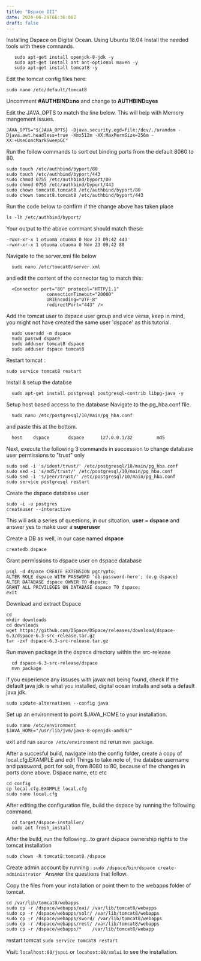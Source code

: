 ```yaml
---
title: "Dspace III"
date: 2020-06-29T06:36:08Z
draft: false
---
```



Installing Dspace on Digital Ocean. Using Ubuntu 18.04
Install the needed tools with these comnands.

```
   sudo apt-get install openjdk-8-jdk -y
   sudo apt-get install ant ant-optional maven -y
   sudo apt-get install tomcat8 -y
```

Edit the tomcat config files here:

```
sudo nano /etc/default/tomcat8
```

Uncomment **#AUTHBIND=no** and change to **AUTHBIND=yes**

Edit the JAVA_OPTS to match the line below. This will help with Memory mangement issues.
```
JAVA_OPTS="${JAVA_OPTS} -Djava.security.egd=file:/dev/./urandom -Djava.awt.headless=true -Xmx512m -XX:MaxPermSize=256m -XX:+UseConcMarkSweepGC"
```

Run the follow commands to sort out binding ports from the default 8080 to 80.

```
sudo touch /etc/authbind/byport/80 
sudo touch /etc/authbind/byport/443 
sudo chmod 0755 /etc/authbind/byport/80 
sudo chmod 0755 /etc/authbind/byport/443 
sudo chown tomcat8.tomcat8 /etc/authbind/byport/80 
sudo chown tomcat8.tomcat8 /etc/authbind/byport/443 
```

Run the code below to confirm if the change above has taken place
```
ls -lh /etc/authbind/byport/
```
Your output to the above commant should match these:

```
-rwxr-xr-x 1 otuoma otuoma 0 Nov 23 09:42 443 
-rwxr-xr-x 1 otuoma otuoma 0 Nov 23 09:42 80 
```

Navigate to the server.xml file below

```
  sudo nano /etc/tomcat8/server.xml 
```
and edit the content of the connector tag to match this:

```
  <Connector port="80" protocol="HTTP/1.1"
               connectionTimeout="20000"
               URIEncoding="UTF-8"
               redirectPort="443" />
```

Add the tomcat user to dspace user group and vice versa, keep in mind, you might not have created the same user 'dspace' as this tutorial.

```
  sudo useradd -m dspace
  sudo passwd dspace
  sudo adduser tomcat8 dspace
  sudo adduser dspace tomcat8
```
Restart tomcat :

```  
sudo service tomcat8 restart 
```


Install & setup the databse

```
  sudo apt-get install postgresql postgresql-contrib libpg-java -y 

```

Setup host based access to the database
Navigate to the pg_hba.conf file.
```
  sudo nano /etc/postgresql/10/main/pg_hba.conf 
```  

and paste this at the bottom.

```
  host    dspace       dspace      127.0.0.1/32         md5 
```
Next, execute the following 3 commands in succession to change database user permissions to "trust" only

```
sudo sed -i 's/ident/trust/' /etc/postgresql/10/main/pg_hba.conf 
sudo sed -i 's/md5/trust/' /etc/postgresql/10/main/pg_hba.conf 
sudo sed -i 's/peer/trust/' /etc/postgresql/10/main/pg_hba.conf 
sudo service postgresql restart
```

Create the dspace database user

```
sudo -i -u postgres
createuser --interactive
```

This will ask a series of questions, in our situation,  **user = dspace**  and  answer yes to make user  a **superuser**

Create a DB as well, in our case named **dspace**
```
createdb dspace
```

Grant permissions to dspace user on dspace database
```
psql -d dspace CREATE EXTENSION pgcrypto; 
ALTER ROLE dspace WITH PASSWORD 'db-password-here'; (e.g dspace) 
ALTER DATABASE dspace OWNER TO dspace; 
GRANT ALL PRIVILEGES ON DATABASE dspace TO dspace; 
exit
```

Download and extract Dspace 

```
cd 
mkdir downloads 
cd downloads 
wget https://github.com/DSpace/DSpace/releases/download/dspace-6.3/dspace-6.3-src-release.tar.gz 
tar -zxf dspace-6.3-src-release.tar.gz
```

Run maven package in the dspace directory within the src-release

```
  cd dspace-6.3-src-release/dspace
  mvn package
```
if you experience any issuses with javax not being found, check if the default java jdk is what you installed, digital ocean installs and sets a default java jdk.

```
sudo update-alternatives --config java
```

Set up an environment to point $JAVA_HOME to your installation.

```
sudo nano /etc/environment
$JAVA_HOME="/usr/lib/jvm/java-8-openjdk-amd64/"

```
exit and run ```source /etc/environment``` nd rerun ```mvn package```.

After a succesful build, navigate into the config folder, create a copy of local.cfg.EXAMPLE and edit
Things to take note of, the  databse username and password, port for solr, from 8080 to 80, because of the changes in ports done above.
Dspace name, etc etc

```
cd config
cp local.cfg.EXAMPLE local.cfg
sudo nano local.cfg
```

After editing the configuration file, build the dspace by running the following command.

```
  cd target/dspace-installer/
  sudo ant fresh_install
```

After the build,  run the following...to grant dspace ownership rights to the tomcat installation

```
sudo chown -R tomcat8:tomcat8 /dspace 
```

Create admin account by running : ```sudo /dspace/bin/dspace create-administrator ```
Answer the questions that follow.


Copy the files from your installation or point them to the webapps folder of tomcat.

```
cd /var/lib/tomcat8/webapps
sudo cp -r /dspace/webapps/oai/ /var/lib/tomcat8/webapps 
sudo cp -r /dspace/webapps/solr/ /var/lib/tomcat8/webapps 
sudo cp -r /dspace/webapps/sword/ /var/lib/tomcat8/webapps 
sudo cp -r /dspace/webapps/rest/ /var/lib/tomcat8/webapps 
sudo cp -r /dspace/webapps/*    /var/lib/tomcat8/webapp
```

restart tomcat ```sudo service tomcat8 restart ```

Visit: ``localhost:80/jspui`` or ``locahost:80/xmlui`` to see the installation.
